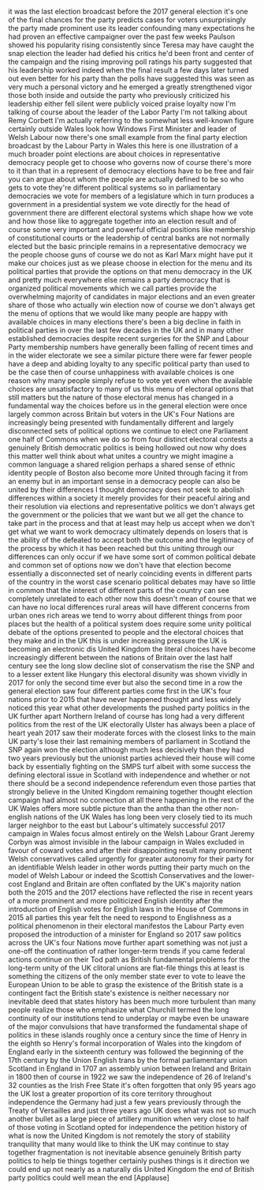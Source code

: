 
it was the last election broadcast
before the 2017 general election it&#39;s
one of the final chances for the party
predicts cases for voters unsurprisingly
the party made prominent use its leader
confounding many expectations he had
proven an effective campaigner over the
past few weeks Paulson showed his
popularity rising consistently since
Teresa may have caught the snap election
the leader had defied his critics he&#39;d
been front and center of the campaign
and the rising improving poll ratings
his party suggested that his leadership
worked indeed when the final result a
few days later turned out even better
for his party than the polls have
suggested this was seen as very much a
personal victory and he emerged a
greatly strengthened vigor those both
inside and outside the party who
previously criticized his leadership
either fell silent were publicly voiced
praise loyalty now I&#39;m talking of course
about the leader of the Labor Party
I&#39;m not talking about Remy Corbett I&#39;m
actually referring to the somewhat less
well-known figure certainly outside
Wales look how Windows First Minister
and leader of Welsh Labour now there&#39;s
one small example from the final party
election broadcast by the Labour Party
in Wales
this here is one illustration of a much
broader point elections are about
choices in representative democracy
people get to choose who governs now of
course there&#39;s more to it than that in a
represent of democracy elections have to
be free and fair you can argue about
whom the people are actually defined to
be so who gets to vote
they&#39;re different political systems so
in parliamentary democracies we vote for
members of a legislature which in turn
produces a government in a presidential
system we vote directly for the head of
government there are different electoral
systems which shape how we vote and how
those like to aggregate together into an
election result and of course some very
important and powerful official
positions like membership of
constitutional courts or the leadership
of central banks are not normally
elected but the basic principle remains
in a representative democracy we the
people choose guns
of course we do not as Karl Marx might
have put it make our choices just as we
please choose in election for the menu
and its political parties that provide
the options on that menu democracy in
the UK and pretty much everywhere else
remains a party democracy that is
organized political movements which we
call parties provide the overwhelming
majority of candidates in major
elections and an even greater share of
those who actually win election now of
course we don&#39;t always get the menu of
options that we would like many people
are happy with available choices in many
elections there&#39;s been a big decline in
faith in political parties in over the
last few decades in the UK and in many
other established democracies despite
recent surgeries for the SNP and Labour
Party membership numbers have generally
been falling of recent times and in the
wider electorate we see a similar
picture there were far fewer people have
a deep and abiding loyalty to any
specific political party than used to be
the case then of course unhappiness with
available choices is one reason why many
people simply refuse to vote
yet even when the available choices are
unsatisfactory to many of us this menu
of electoral options that still matters
but the nature of those electoral menus
has changed in a fundamental way the
choices before us in the general
election were once largely common across
Britain but voters in the UK&#39;s Four
Nations are increasingly being presented
with fundamentally different and largely
disconnected sets of political options
we continue to elect one Parliament one
half of Commons when we do so from four
distinct electoral contests a genuinely
British democratic politics is being
hollowed out now why does this matter
well think about what unites a country
we might imagine a common language a
shared religion perhaps a shared sense
of ethnic identity people of Boston also
become more United through facing it
from an enemy but in an important sense
in a democracy people can also be united
by their differences
I thought democracy does not seek to
abolish differences within a society it
merely provides for their peaceful
airing and their resolution via
elections and representative politics we
don&#39;t always get the government or the
policies that we want but we all get the
chance to take part in the process and
that at least may help us accept when we
don&#39;t get what we want to work democracy
ultimately depends on losers
that is the ability of the defeated to
accept both the outcome and the
legitimacy of the process by which it
has been reached but this uniting
through our differences can only occur
if we have some sort of common political
debate and common set of options now we
don&#39;t have that election become
essentially a disconnected set of nearly
coinciding events in different parts of
the country in the worst case scenario
political debates may have so little in
common that the interest of different
parts of the country can see completely
unrelated to each other now this doesn&#39;t
mean of course that we can have no local
differences rural areas will have
different concerns from urban ones rich
areas we tend to worry about different
things from poor places but the health
of a political system does require some
unity political debate of the options
presented to people and the electoral
choices that they make and in the UK
this is under increasing pressure the UK
is becoming an electronic dis United
Kingdom the literal choices have become
increasingly different between the
nations of Britain over the last half
century see the long slow decline slot
of conservatism the rise the SNP and to
a lesser extent like Hungary this
electoral disunity was shown vividly in
2017 for only the second time ever but
also the second time in a row the
general election saw four different
parties come first in the UK&#39;s four
nations prior to 2015 that have never
happened
thought and less widely noticed this
year
what other developments the pushed party
politics in the UK further apart
Northern Ireland of course has long had
a very different politics from the rest
of the UK electorally Ulster has always
been a place of heart yeah 2017 saw
their moderate forces with the closest
links to the main UK party&#39;s lose their
last remaining members of parliament in
Scotland the SNP again won the election
although much less decisively than they
had two years previously but the
unionist parties achieved their house
will come back by essentially fighting
on the SMPS turf albeit with some
success the defining electoral issue in
Scotland with independence and whether
or not there should be a second
independence referendum even those
parties that strongly believe in the
United Kingdom remaining together
thought election campaign had almost no
connection at all there happening in the
rest of the UK Wales offers more subtle
picture than the antha than the other
non-english nations of the UK Wales has
long been very closely tied to its much
larger neighbor to the east but Labour&#39;s
ultimately successful 2017 campaign in
Wales
focus almost entirely on the Welsh
Labour Grant Jeremy Corbyn was almost
invisible in the labour campaign in
Wales excluded in favour of coward votes
and after their disappointing result
many prominent Welsh conservatives
called urgently for greater autonomy for
their party for an identifiable Welsh
leader in other words putting their
party much on the model of Welsh Labour
or indeed the Scottish Conservatives and
the lower-cost England and Britain are
often conflated by the UK&#39;s majority
nation
both the 2015 and the 2017 elections
have reflected the rise in recent years
of a more prominent and more politicized
English identity after the introduction
of English votes for English laws in the
House of Commons in 2015 all parties
this year felt the need to respond to
Englishness as a political phenomenon in
their electoral manifestos the Labour
Party even proposed the introduction of
a minister for England
so 2017 saw politics across the UK&#39;s
four Nations move further apart
something was not just a one-off the
continuation of rather longer-term
trends if you came federal actions
continue on their Tod path as British
fundamental problems for the long-term
unity of the UK clitoral unions are
flat-file things this at least is
something the citizens of the only
member state ever to vote to leave the
European Union to be able to grasp the
existence of the British state is a
contingent fact the British state&#39;s
existence is neither necessary nor
inevitable deed that states history has
been much more turbulent than many
people realize those who emphasize what
Churchill termed the long continuity of
our institutions tend to underplay or
maybe even be unaware of the major
convulsions that have transformed the
fundamental shape of politics in these
islands roughly once a century since the
time of Henry in the eighth
so Henry&#39;s formal incorporation of Wales
into the kingdom of England early in the
sixteenth century was followed the
beginning of the 17th century by the
Union English trans by the formal
parliamentary union Scotland in England
in 1707 an assembly union between
Ireland and Britain in 1800 then of
course in 1922
we saw the independence of 26 of
Ireland&#39;s 32 counties as the Irish Free
State it&#39;s often forgotten that only 95
years ago the UK lost a greater
proportion of its core territory
throughout independence the Germany had
just a few years previously through the
Treaty of Versailles and just three
years ago UK does what was not so much
another bullet as a large piece of
artillery munition when very close to
half of those voting in Scotland opted
for independence the petition history of
what is now the United Kingdom is not
remotely the story of stability
tranquility that many would like to
think the UK may continue to stay
together fragmentation is not inevitable
absence genuinely British party politics
to help tie things together
certainly pushes things is it direction
we could end up not nearly as a
naturally dis United Kingdom the end of
British party politics could well mean
the end
[Applause]

